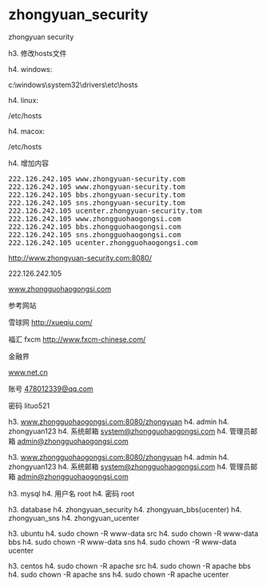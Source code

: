 zhongyuan_security
==================

zhongyuan security

h3. 修改hosts文件

h4. windows:

c:\windows\system32\drivers\etc\hosts

h4. linux:

/etc/hosts

h4. macox:

/etc/hosts

h4. 增加内容

<pre>
222.126.242.105 www.zhongyuan-security.com
222.126.242.105 www.zhongyuan-security.tom
222.126.242.105 bbs.zhongyuan-security.tom
222.126.242.105 sns.zhongyuan-security.tom
222.126.242.105 ucenter.zhongyuan-security.tom
222.126.242.105 www.zhongguohaogongsi.com
222.126.242.105 bbs.zhongguohaogongsi.com
222.126.242.105 sns.zhongguohaogongsi.com
222.126.242.105 ucenter.zhongguohaogongsi.com
</pre>

http://www.zhongyuan-security.com:8080/

222.126.242.105

www.zhongguohaogongsi.com

参考网站

雪球网 http://xueqiu.com/

福汇 fxcm http://www.fxcm-chinese.com/

金融界

www.net.cn

账号 478012339@qq.com

密码 lituo521

h3. www.zhongguohaogongsi.com:8080/zhongyuan
h4. admin
h4. zhongyuan123
h4. 系统邮箱 system@zhongguohaogongsi.com
h4. 管理员邮箱 admin@zhongguohaogongsi.com

h3. www.zhongguohaogongsi.com:8080/zhongyuan
h4. admin
h4. zhongyuan123
h4. 系统邮箱 system@zhongguohaogongsi.com
h4. 管理员邮箱 admin@zhongguohaogongsi.com

h3. mysql
h4. 用户名 root
h4. 密码 root

h3. database
h4. zhongyuan_security
h4. zhongyuan_bbs(ucenter)
h4. zhongyuan_sns
h4. zhongyuan_ucenter

h3. ubuntu
h4. sudo chown -R www-data src
h4. sudo chown -R www-data bbs
h4. sudo chown -R www-data sns
h4. sudo chown -R www-data ucenter

h3. centos
h4. sudo chown -R apache src
h4. sudo chown -R apache bbs
h4. sudo chown -R apache sns
h4. sudo chown -R apache ucenter